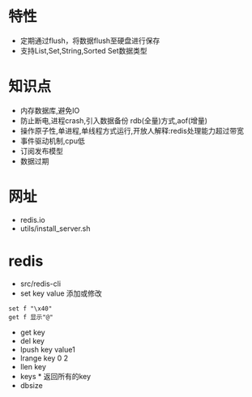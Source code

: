 # 特性
* 定期通过flush，将数据flush至硬盘进行保存
* 支持List,Set,String,Sorted Set数据类型

# 知识点
* 内存数据库,避免IO
* 防止断电,进程crash,引入数据备份 rdb(全量)方式,aof(增量)
* 操作原子性,单进程,单线程方式运行,开放人解释:redis处理能力超过带宽
* 事件驱动机制,cpu低
* 订阅发布模型
* 数据过期

# 网址
* redis.io
* utils/install_server.sh

# redis
* src/redis-cli
* set key value 添加或修改
```
set f "\x40"
get f 显示"@"
```
* get key
* del key
* lpush key value1
* lrange key 0 2
* llen key
* keys * 返回所有的key
* dbsize
